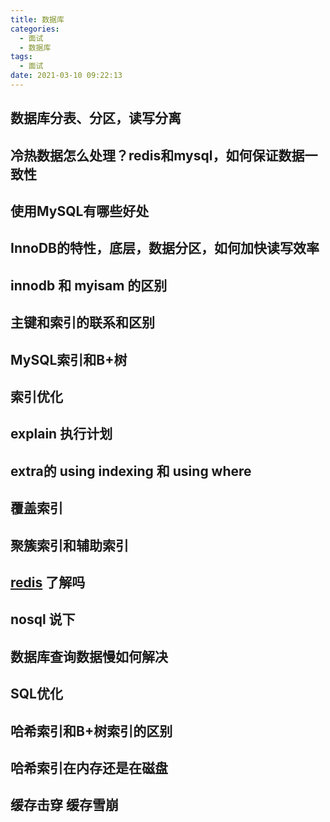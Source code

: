 ```yaml
---
title: 数据库
categories:
  - 面试
  - 数据库
tags:
  - 面试
date: 2021-03-10 09:22:13
---
```


## 数据库分表、分区，读写分离



## 冷热数据怎么处理？redis和mysql，如何保证数据一致性



## 使用MySQL有哪些好处



## InnoDB的特性，底层，数据分区，如何加快读写效率



## innodb 和 myisam 的区别



## 主键和索引的联系和区别



## MySQL索引和B+树



## 索引优化 

 

## explain 执行计划 

 

## extra的 using indexing 和 using where 

 

## 覆盖索引 

 

## 聚簇索引和辅助索引 



##  [redis]() 了解吗 

 

## nosql 说下 



## 数据库查询数据慢如何解决



## SQL优化



## 哈希索引和B+树索引的区别



## 哈希索引在内存还是在磁盘


## 缓存击穿 缓存雪崩


